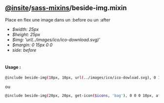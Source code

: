 ## [@insite](../../README.md)/[sass-mixins](../README.md)/beside-img.mixin

Place en flex une image dans un :before ou un :after 

* *$width: 25px*
* *$height: 25px*
* *$img: 'url(../images/ico/ico-download.svg)'*
* *$margin: 0 15px 0 0*
* *side: before*

#

#### Usage :


```bash
@include beside-img(10px, 10px, url(../images/ico/ico-dowload.svg), 0 10px 0 0);
```

ou

```bash
@include beside-img(20px, 20px, get-icon($icons, 'bag'), 0 0 0 10px, after);
```

 



